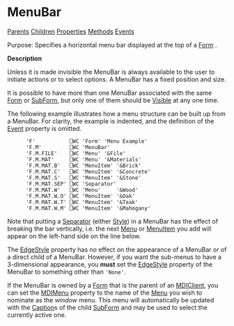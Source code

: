 




<h1 class="heading"><span class="name">MenuBar</span></h1>

[Parents](../ParentLists/MenuBar.htm) [Children](../ChildLists/MenuBar.htm) [Properties](../PropLists/MenuBar.htm) [Methods](../MethodLists/MenuBar.htm) [Events](../EventLists/MenuBar.htm)


Purpose: Specifies a horizontal menu bar displayed at the top of a [Form](../a-z/form.md) .


**Description**


Unless it is made invisible the MenuBar is always available to the user to initiate actions or to select options. A MenuBar has a fixed position and size.



It is possible to have more than one MenuBar associated with the same [Form](../a-z/form.md) or [SubForm](../a-z/subform.md), but only one of them should be [Visible](../a-z/visible.md) at any one time.


The following example illustrates how a menu structure can be built up from a MenuBar. For clarity, the example is indented, and the definition of the [Event](../a-z/event.md) property is omitted.
```apl
      'F'           ⎕WC 'Form' 'Menu Example'
      'F.M'         ⎕WC 'MenuBar'
      'F.M.FILE'    ⎕WC 'Menu' '&File'
      'F.M.MAT'     ⎕WC 'Menu' '&Materials'
      'F.M.MAT.B'   ⎕WC 'MenuItem' '&Brick'
      'F.M.MAT.C'   ⎕WC 'MenuItem' '&Concrete'
      'F.M.MAT.S'   ⎕WC 'MenuItem' '&Stone'
      'F.M.MAT.SEP' ⎕WC 'Separator'
      'F.M.MAT.W'   ⎕WC 'Menu'     '&Wood'
      'F.M.MAT.W.O' ⎕WC 'MenuItem' '&Oak'
      'F.M.MAT.W.T' ⎕WC 'MenuItem' '&Teak'
      'F.M.MAT.W.M' ⎕WC 'MenuItem' '&Mahogany'
```


Note that putting a [Separator](../a-z/separator.md) (either [Style](../a-z/style.md)) in a MenuBar has the effect of breaking the bar vertically, i.e. the next [Menu](../a-z/menu.md) or [MenuItem](../a-z/menuitem.md) you add will appear on the left-hand side on the line below.


The [EdgeStyle](../a-z/edgestyle.md) property has no effect on the appearance of a MenuBar or of a direct child of a MenuBar. However, if you want the sub-menus to have a 3-dimensional appearance, you **must** set the [EdgeStyle](../a-z/edgestyle.md) property of the MenuBar to something other than `'None'`.


If the MenuBar is owned by a [Form](../a-z/form.md) that is the parent of an [MDIClient](../a-z/mdiclient.md), you can set the [MDIMenu](../a-z/mdimenu.md) property to the name of the [Menu](../a-z/menu.md) you wish to nominate as the *window*  menu. This menu will automatically be updated with the [Caption](../a-z/caption.md)s of the child [SubForm](../a-z/subform.md) and may be used to select the currently active one.



